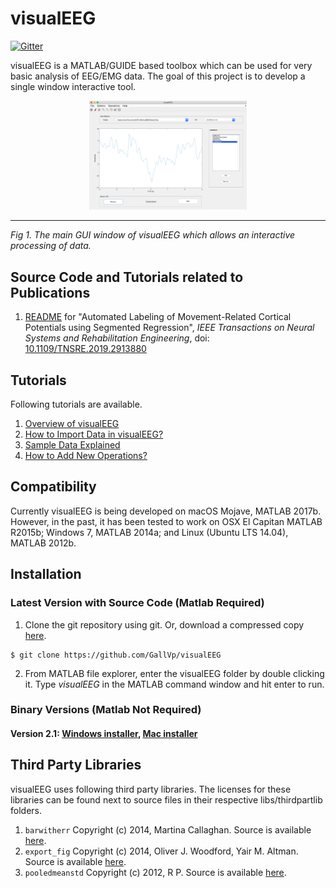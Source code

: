 # visualEEG

[![Gitter](https://badges.gitter.im/GallVp/visualEEG.svg)](https://gitter.im/GallVp/visualEEG?utm_source=badge&utm_medium=badge&utm_campaign=pr-badge&utm_content=badge)

visualEEG is a MATLAB/GUIDE based toolbox which can be used for very basic analysis of EEG/EMG data. The goal of this project is to develop a single window interactive tool.

<p align="center">
<img alt="visualEEG main window" src="./docs/figs/visualEEG_main.png" height="auto" width="50%"/><hr>
<em>Fig 1. The main GUI window of visualEEG which allows an interactive processing of data.</em>
</p>

## Source Code and Tutorials related to Publications

1. [README](https://github.com/GallVp/visualEEG/tree/master/libs/libMRCP) for "Automated Labeling of Movement-Related Cortical Potentials using Segmented Regression", *IEEE Transactions on Neural Systems and Rehabilitation Engineering*, doi: [10.1109/TNSRE.2019.2913880](http://dx.doi.org/10.1109/TNSRE.2019.2913880)

## Tutorials

Following tutorials are available.

<ol>
    <li>
        <a href="https://github.com/GallVp/visualEEG/tree/master/docs/README.md">Overview of visualEEG</a>
    </li>
    <li>
        <a href="https://github.com/GallVp/visualEEG/tree/master/docs/importTutorial.md">How to Import Data in visualEEG?</a>
    </li>
    <li>
        <a href="https://github.com/GallVp/visualEEG/tree/master/docs/sampleData.md">Sample Data Explained</a>
    </li>
    <li>
        <a href="https://github.com/GallVp/visualEEG/tree/master/docs/newOperations.md">How to Add New Operations?</a>
    </li>
</ol>

## Compatibility

Currently visualEEG is being developed on macOS Mojave, MATLAB 2017b. However, in the past, it has been tested to work on OSX El Capitan MATLAB R2015b; Windows 7, MATLAB 2014a; and Linux (Ubuntu LTS 14.04), MATLAB 2012b.

## Installation

### Latest Version with Source Code (Matlab Required)

1. Clone the git repository using git. Or, download a compressed copy [here](https://codeload.github.com/GallVp/visualEEG/zip/master).

```
$ git clone https://github.com/GallVp/visualEEG
```

2. From MATLAB file explorer, enter the visualEEG folder by double clicking it. Type *visualEEG* in the MATLAB command window and hit enter to run.

### Binary Versions (Matlab Not Required)

#### Version 2.1: [Windows installer](https://github.com/GallVp/visualEEG/releases/download/v2.1/visualEEG_win_installer.exe), [Mac installer](https://github.com/GallVp/visualEEG/releases/download/v2.1/visualEEG_mac_installer.app.zip)

## Third Party Libraries

visualEEG uses following third party libraries. The licenses for these libraries can be found next to source files in their respective libs/thirdpartlib folders.

1. `barwitherr` Copyright (c) 2014, Martina Callaghan. Source is available [here](https://au.mathworks.com/matlabcentral/fileexchange/30639-barwitherr-errors-varargin-?focused=3845794&tab=function).
2. `export_fig` Copyright (c) 2014, Oliver J. Woodford, Yair M. Altman. Source is available [here](https://github.com/altmany/export_fig).
3. `pooledmeanstd` Copyright (c) 2012, R P. Source is available [here](https://au.mathworks.com/matlabcentral/fileexchange/37233-pooled-mean-and-standard-deviation).